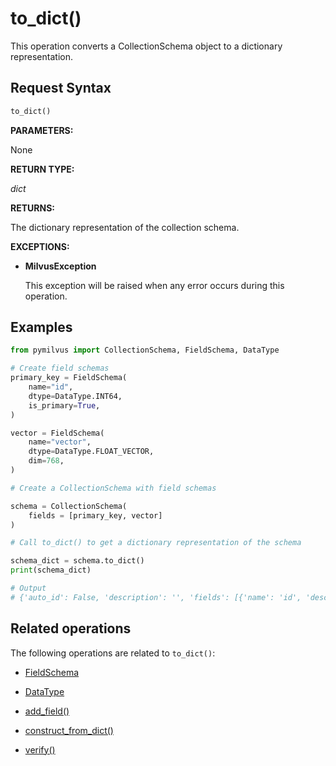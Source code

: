 # to_dict()

This operation converts a CollectionSchema object to a dictionary representation.

## Request Syntax

```python
to_dict()
```

__PARAMETERS:__

None

__RETURN TYPE:__

_dict_

__RETURNS:__

The dictionary representation of the collection schema.

__EXCEPTIONS:__

- __MilvusException__

    This exception will be raised when any error occurs during this operation.

## Examples

```python
from pymilvus import CollectionSchema, FieldSchema, DataType  

# Create field schemas
primary_key = FieldSchema(
    name="id",
    dtype=DataType.INT64,
    is_primary=True,
)

vector = FieldSchema(
    name="vector",
    dtype=DataType.FLOAT_VECTOR,
    dim=768,
)

# Create a CollectionSchema with field schemas

schema = CollectionSchema(
    fields = [primary_key, vector]
)

# Call to_dict() to get a dictionary representation of the schema 

schema_dict = schema.to_dict()  
print(schema_dict)

# Output
# {'auto_id': False, 'description': '', 'fields': [{'name': 'id', 'description': '', 'type': <DataType.INT64: 5>, 'is_primary': True, 'auto_id': False}, {'name': 'vector', 'description': '', 'type': <DataType.FLOAT_VECTOR: 101>, 'params': {'dim': 768}}]}
```

## Related operations

The following operations are related to `to_dict()`:

- [FieldSchema](../FieldSchema/FieldSchema.md)

- [DataType](../../MilvusClient/Collections/DataType.md)

- [add_field()](./add_field.md)

- [construct_from_dict()](./construct_from_dict.md)

- [verify()](./verify.md)

